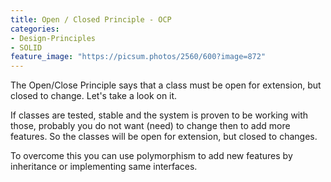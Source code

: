 ```yaml
---
title: Open / Closed Principle - OCP
categories:
- Design-Principles
- SOLID
feature_image: "https://picsum.photos/2560/600?image=872"
---
```


The Open/Close Principle says that a class must be open for extension, but closed to change. Let's take a look on it.

<!-- more -->

If classes are tested, stable and the system is proven to be working with those, probably you do not want (need) to change then to add more features. So the classes will be open for extension, but closed to changes. 

To overcome this you can use polymorphism to add new features by inheritance or implementing same interfaces.
